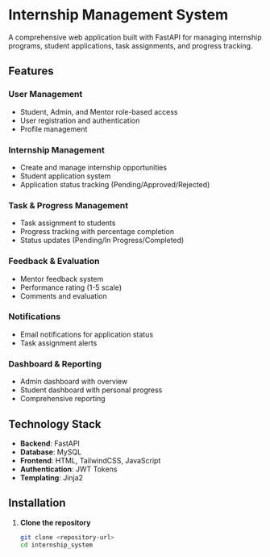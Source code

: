 # Internship Management System

A comprehensive web application built with FastAPI for managing internship programs, student applications, task assignments, and progress tracking.

## Features

### User Management
- Student, Admin, and Mentor role-based access
- User registration and authentication
- Profile management

### Internship Management
- Create and manage internship opportunities
- Student application system
- Application status tracking (Pending/Approved/Rejected)

### Task & Progress Management
- Task assignment to students
- Progress tracking with percentage completion
- Status updates (Pending/In Progress/Completed)

### Feedback & Evaluation
- Mentor feedback system
- Performance rating (1-5 scale)
- Comments and evaluation

### Notifications
- Email notifications for application status
- Task assignment alerts

### Dashboard & Reporting
- Admin dashboard with overview
- Student dashboard with personal progress
- Comprehensive reporting

## Technology Stack

- **Backend**: FastAPI
- **Database**: MySQL
- **Frontend**: HTML, TailwindCSS, JavaScript
- **Authentication**: JWT Tokens
- **Templating**: Jinja2

## Installation

1. **Clone the repository**
   ```bash
   git clone <repository-url>
   cd internship_system